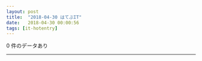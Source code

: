```yaml
---
layout: post
title:  "2018-04-30 はてぶIT"
date:   2018-04-30 00:00:56
tags: [it-hotentry]
---
```

0 件のデータあり

<hr>

